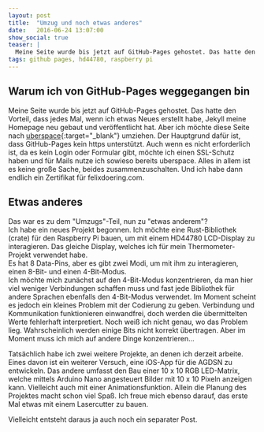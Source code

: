 ```yaml
---
layout: post
title:  "Umzug und noch etwas anderes"
date:   2016-06-24 13:07:00
show_social: true
teaser: |
  Meine Seite wurde bis jetzt auf GitHub-Pages gehostet. Das hatte den Vorteil, dass jedes Mal, wenn ich etwas Neues erstellt habe, Jekyll meine Homepage neu gebaut und veröffentlicht hat. Aber...
tags: github pages, hd44780, raspberry pi 
---
```


## Warum ich von GitHub-Pages weggegangen bin

Meine Seite wurde bis jetzt auf GitHub-Pages gehostet. Das hatte den Vorteil, dass jedes Mal, wenn ich etwas Neues erstellt habe, Jekyll meine Homepage neu gebaut und veröffentlicht hat. Aber ich möchte diese Seite nach [uberspace](https://uberspace.de "Externer Link: Website des Hosters uberspace"){:target="_blank"} umziehen. Der Hauptgrund dafür ist, dass GitHub-Pages kein https unterstützt. Auch wenn es nicht erforderlich ist, da es kein Login oder Formular gibt, möchte ich einen SSL-Schutz haben und für Mails nutze ich sowieso bereits uberspace. Alles in allem ist es keine große Sache, beides zusammenzuschalten. Und ich habe dann endlich ein Zertifikat für felixdoering.com.

## Etwas anderes

Das war es zu dem "Umzugs"-Teil, nun zu "etwas anderem"?  
Ich habe ein neues Projekt begonnen. Ich möchte eine Rust-Bibliothek (crate) für den Raspberry Pi bauen, um mit einem HD44780 LCD-Display zu interagieren. Das gleiche Display, welches ich für mein Thermometer-Projekt verwendet habe.  
Es hat 8 Data-Pins, aber es gibt zwei Modi, um mit ihm zu interagieren, einen 8-Bit- und einen 4-Bit-Modus.  
Ich möchte mich zunächst auf den 4-Bit-Modus konzentrieren, da man hier viel weniger Verbindungen schaffen muss und fast jede Bibliothek für andere Sprachen ebenfalls den 4-Bit-Modus verwendet. Im Moment scheint es jedoch ein kleines Problem mit der Codierung zu geben. Verbindung und Kommunikation funktionieren einwandfrei, doch werden die übermittelten Werte fehlerhaft interpretiert. Noch weiß ich nicht genau, wo das Problem lieg. Wahrscheinlich werden einige Bits nicht korrekt übertragen. Aber im Moment muss ich mich auf andere Dinge konzentrieren...

Tatsächlich habe ich zwei weitere Projekte, an denen ich derzeit arbeite. Eines davon ist ein weiterer Versuch, eine iOS-App für die AGDSN zu entwickeln. Das andere umfasst den Bau einer 10 x 10 RGB LED-Matrix, welche mittels Arduino Nano angesteuert Bilder mit 10 x 10 Pixeln anzeigen kann. Vielleicht auch mit einer Animationsfunktion. Allein die Planung des Projektes macht schon viel Spaß. Ich freue mich ebenso darauf, das erste Mal etwas mit einem Lasercutter zu bauen.

Vielleicht entsteht daraus ja auch noch ein separater Post.
